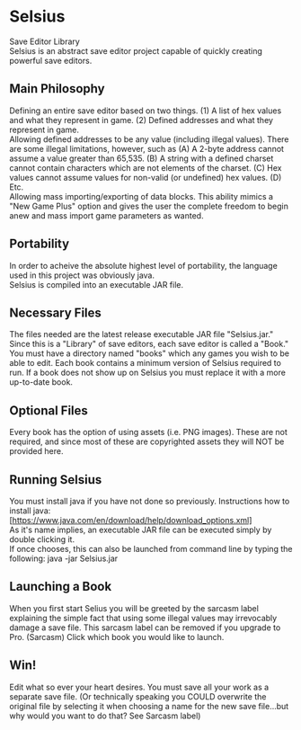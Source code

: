 # Selsius
Save Editor Library  
Selsius is an abstract save editor project capable of quickly creating powerful save editors.  

## Main Philosophy
Defining an entire save editor based on two things. (1) A list of hex values and what they represent in game. (2) Defined addresses and what they represent in game.  
Allowing defined addresses to be any value (including illegal values).  There are some illegal limitations, however, such as (A) A 2-byte address cannot assume a value greater than 65,535. (B) A string with a defined charset cannot contain characters which are not elements of the charset. (C) Hex values cannot assume values for non-valid (or undefined) hex values. (D) Etc.  
Allowing mass importing/exporting of data blocks.  This ability mimics a "New Game Plus" option and gives the user the complete freedom to begin anew and mass import game parameters as wanted.  

## Portability
In order to acheive the absolute highest level of portability, the language used in this project was obviously java.  
Selsius is compiled into an executable JAR file.  

## Necessary Files
The files needed are the latest release executable JAR file "Selsius.jar."  
Since this is a "Library" of save editors, each save editor is called a "Book."  You must have a directory named "books" which any games you wish to be able to edit. Each book contains a minimum version of Selsius required to run.  If a book does not show up on Selsius you must replace it with a more up-to-date book.  

## Optional Files
Every book has the option of using assets (i.e. PNG images).  These are not required, and since most of these are copyrighted assets they will NOT be provided here.  

## Running Selsius
You must install java if you have not done so previously.  Instructions how to install java:  [https://www.java.com/en/download/help/download_options.xml]  
As it's name implies, an executable JAR file can be executed simply by double clicking it.  
If once chooses, this can also be launched from command line by typing the following:  java -jar Selsius.jar  

## Launching a Book
When you first start Selius you will be greeted by the sarcasm label explaining the simple fact that using some illegal values may irrevocably damage a save file.  This sarcasm label can be removed if you upgrade to Pro.  (Sarcasm)
Click which book you would like to launch.  

## Win!
Edit what so ever your heart desires.  You must save all your work as a separate save file.  (Or technically speaking you COULD overwrite the original file by selecting it when choosing a name for the new save file...but why would you want to do that?  See Sarcasm label)  